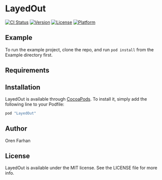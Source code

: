 # LayedOut

[![CI Status](http://img.shields.io/travis/oren.farhan@hiho.com/LayedOut.svg?style=flat)](https://travis-ci.org/oren.farhan@hiho.com/LayedOut)
[![Version](https://img.shields.io/cocoapods/v/LayedOut.svg?style=flat)](http://cocoapods.org/pods/LayedOut)
[![License](https://img.shields.io/cocoapods/l/LayedOut.svg?style=flat)](http://cocoapods.org/pods/LayedOut)
[![Platform](https://img.shields.io/cocoapods/p/LayedOut.svg?style=flat)](http://cocoapods.org/pods/LayedOut)

## Example

To run the example project, clone the repo, and run `pod install` from the Example directory first.

## Requirements

## Installation

LayedOut is available through [CocoaPods](http://cocoapods.org). To install
it, simply add the following line to your Podfile:

```ruby
pod "LayedOut"
```

## Author

Oren Farhan

## License

LayedOut is available under the MIT license. See the LICENSE file for more info.
